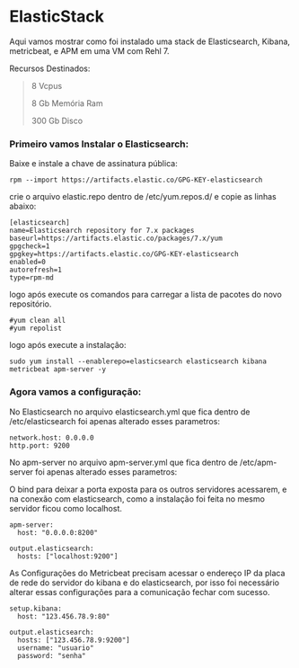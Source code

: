 # ElasticStack

Aqui vamos mostrar como foi instalado uma stack de Elasticsearch, Kibana, metricbeat, e APM em uma VM com Rehl 7.

Recursos Destinados:

> 8 Vcpus
> 
> 8 Gb Memória Ram
> 
> 300 Gb Disco



### Primeiro vamos Instalar o Elasticsearch:


Baixe e instale a chave de assinatura pública:
```
rpm --import https://artifacts.elastic.co/GPG-KEY-elasticsearch
```

crie o arquivo elastic.repo dentro de /etc/yum.repos.d/ e copie as linhas abaixo:

```
[elasticsearch]
name=Elasticsearch repository for 7.x packages
baseurl=https://artifacts.elastic.co/packages/7.x/yum
gpgcheck=1
gpgkey=https://artifacts.elastic.co/GPG-KEY-elasticsearch
enabled=0
autorefresh=1
type=rpm-md
```

logo após execute os comandos para carregar a lista de pacotes do novo repositório.

```
#yum clean all
#yum repolist
```
logo após execute a instalação:

```
sudo yum install --enablerepo=elasticsearch elasticsearch kibana metricbeat apm-server -y
```


### Agora vamos a configuração:

No Elasticsearch no arquivo elasticsearch.yml que fica dentro de /etc/elasticsearch foi apenas alterado esses parametros:

```
network.host: 0.0.0.0
http.port: 9200
```

No apm-server no arquivo apm-server.yml que fica dentro de /etc/apm-server foi apenas alterado esses parametros:

O bind para deixar a porta exposta para os outros servidores acessarem,
e na conexão com elasticsearch, como a instalação foi feita no mesmo servidor ficou como localhost.

```
apm-server:
  host: "0.0.0.0:8200"
  
output.elasticsearch:
  hosts: ["localhost:9200"]  
```

As Configurações do Metricbeat precisam acessar o endereço IP da placa de rede do servidor do kibana e do elasticsearch, por isso foi necessário alterar essas configurações para a comunicação fechar com sucesso.


```
setup.kibana:
  host: "123.456.78.9:80"
  
output.elasticsearch:
  hosts: ["123.456.78.9:9200"]
  username: "usuario"
  password: "senha"
```


